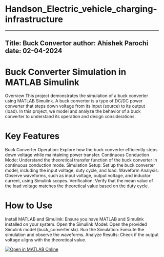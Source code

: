 # Handson_Electric_vehicle_charging-infrastructure


---
Title: Buck Convertor
author: Ahishek Parochi
date: 02-04-2024
---



# Buck Converter Simulation in MATLAB Simulink
Overview
This project demonstrates the simulation of a buck converter using MATLAB Simulink. A buck converter is a type of DC/DC power converter that steps down voltage from its input (source) to its output (load). In this project, we model and analyze the behavior of a buck converter to understand its operation and design considerations.

# Key Features
Buck Converter Operation: Explore how the buck converter efficiently steps down voltage while maintaining power transfer.
Continuous Conduction Mode: Understand the theoretical transfer function of the buck converter in continuous conduction mode.
Simulation Setup: Set up the buck converter model, including the input voltage, duty cycle, and load.
Waveform Analysis: Observe waveforms, such as input voltage, output voltage, and inductor current, using Simulink scopes.
Verification: Verify that the mean value of the load voltage matches the theoretical value based on the duty cycle.

# How to Use
Install MATLAB and Simulink: Ensure you have MATLAB and Simulink installed on your system.
Open the Simulink Model: Open the provided Simulink model (buck_converter.slx).
Run the Simulation: Execute the simulation and observe the waveforms.
Analyze Results: Check if the output voltage aligns with the theoretical value.







[![Open in MATLAB Online](https://www.mathworks.com/images/responsive/global/open-in-matlab-online.svg)](https://matlab.mathworks.com/open/github/v1?repo=Aabhishek23/Handson_Electric_vehicle_charging-infrastructure)
